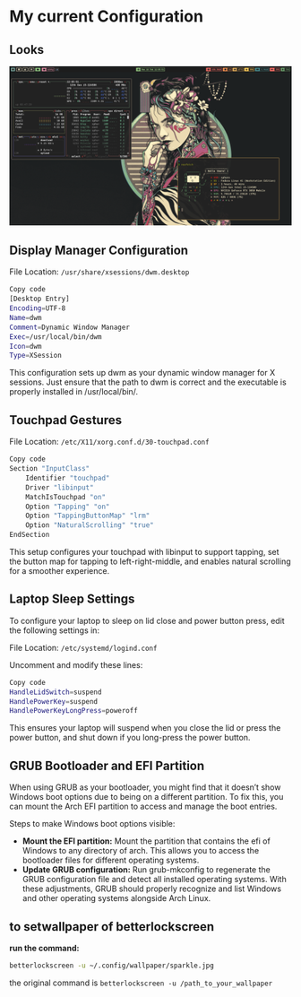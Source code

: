 # My current Configuration

## Looks

![wallpaper](pics/2025-02-10_12-05-51.png)

## Display Manager Configuration

File Location: `/usr/share/xsessions/dwm.desktop`

```bash
Copy code
[Desktop Entry]
Encoding=UTF-8
Name=dwm
Comment=Dynamic Window Manager
Exec=/usr/local/bin/dwm
Icon=dwm
Type=XSession
```

This configuration sets up dwm as your dynamic window manager for X sessions. Just ensure that the path to dwm is correct and the executable is properly installed in /usr/local/bin/.

## Touchpad Gestures

File Location: `/etc/X11/xorg.conf.d/30-touchpad.conf`

```bash
Copy code
Section "InputClass"
    Identifier "touchpad"
    Driver "libinput"
    MatchIsTouchpad "on"
    Option "Tapping" "on"
    Option "TappingButtonMap" "lrm"
    Option "NaturalScrolling" "true"
EndSection
```

This setup configures your touchpad with libinput to support tapping, set the button map for tapping to left-right-middle, and enables natural scrolling for a smoother experience.

## Laptop Sleep Settings

To configure your laptop to sleep on lid close and power button press, edit the following settings in:

File Location: `/etc/systemd/logind.conf`

Uncomment and modify these lines:

```bash
Copy code
HandleLidSwitch=suspend
HandlePowerKey=suspend
HandlePowerKeyLongPress=poweroff
```

This ensures your laptop will suspend when you close the lid or press the power button, and shut down if you long-press the power button.

## GRUB Bootloader and EFI Partition

When using GRUB as your bootloader, you might find that it doesn’t show Windows boot options due to being on a different partition. To fix this, you can mount the Arch EFI partition to access and manage the boot entries.

Steps to make Windows boot options visible:

- **Mount the EFI partition:** Mount the partition that contains the efi of Windows to any directory of arch. This allows you to access the bootloader files for different operating systems.
- **Update GRUB configuration:** Run grub-mkconfig to regenerate the GRUB configuration file and detect all installed operating systems.
  With these adjustments, GRUB should properly recognize and list Windows and other operating systems alongside Arch Linux.

## to setwallpaper of betterlockscreen

**run the command:**

```bash
betterlockscreen -u ~/.config/wallpaper/sparkle.jpg
```

the original command is `betterlockscreen -u /path_to_your_wallpaper`
